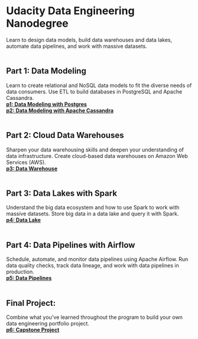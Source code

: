 # Udacity Data Engineering Nanodegree
Learn to design data models, build data warehouses and data lakes, automate data pipelines, and work with massive datasets.
<br><br>


## Part 1: Data Modeling
Learn to create relational and NoSQL data models to fit the diverse needs of data consumers. Use ETL to build databases in PostgreSQL and Apache Cassandra.
<br>[**p1: Data Modeling with Postgres**](https://github.com/BaderAlshaya/Udacity_DEND/tree/master/p1)
<br>[**p2: Data Modeling with Apache Cassandra**](https://github.com/BaderAlshaya/Udacity_DEND/tree/master/p2)
<br><br>


## Part 2: Cloud Data Warehouses
Sharpen your data warehousing skills and deepen your understanding of data infrastructure. Create cloud-based data warehouses on Amazon Web Services (AWS).
<br>[**p3: Data Warehouse**](https://github.com/BaderAlshaya/Udacity_DEND/tree/master/p3)
<br><br>


## Part 3: Data Lakes with Spark
Understand the big data ecosystem and how to use Spark to work with massive datasets. Store big data in a data lake and query it with Spark.
<br>[**p4: Data Lake**](https://github.com/BaderAlshaya/Udacity_DEND/tree/master/p4)
<br><br>


## Part 4: Data Pipelines with Airflow
Schedule, automate, and monitor data pipelines using Apache Airflow. Run data quality checks, track data lineage, and work with data pipelines in production.
<br>[**p5: Data Pipelines**](https://github.com/BaderAlshaya/Udacity_DEND/tree/master/p5)
<br><br>


## Final Project:
Combine what you've learned throughout the program to build your own data engineering portfolio project.
<br>[**p6: Capstone Project**](https://github.com/BaderAlshaya/Udacity_DEND/tree/master/p6)
<br><br>

